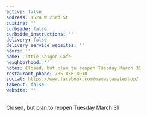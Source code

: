 ```yaml
---
active: false
address: 1524 W 23rd St
cuisine: ''
curbside: false
curbside_instructions: ''
delivery: false
delivery_service_websites: ''
hours: ''
name: Little Saigon Cafe
neighborhood: ''
notes: Closed, but plan to reopen Tuesday March 31
restaurant_phone: 785-856-8010
social: https://www.facebook.com/mamastamaleshop/
takeout: false
website: ''
---
```


Closed, but plan to reopen Tuesday March 31